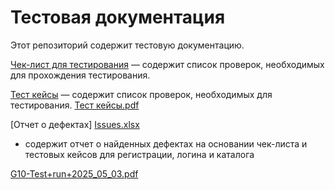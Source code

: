 # Тестовая документация

Этот репозиторий содержит тестовую документацию.

 [Чек-лист для тестирования](https://docs.google.com/spreadsheets/d/1H02ZELSqNTigbyCKIgS5XA5cWxWj7d5aiO9S5WTjWtQ/edit?usp=sharing) — содержит список проверок, необходимых для прохождения тестирования.
 
[Тест кейсы](https://app.qase.io/project/G10?author=321&previewMode=side&suite=77&tab=) — содержит список проверок, необходимых для  тестирования.
[Тест кейсы.pdf](https://github.com/user-attachments/files/20024011/default.pdf)

[Отчет о дефектах] [Issues.xlsx](https://github.com/user-attachments/files/20029101/Issues.xlsx)
- содержит отчет о найденных дефектах на основании чек-листа и тестовых кейсов для регистрации, логина и каталога

[G10-Test+run+2025_05_03.pdf](https://github.com/user-attachments/files/20029088/G10-Test%2Brun%2B2025_05_03.pdf)
